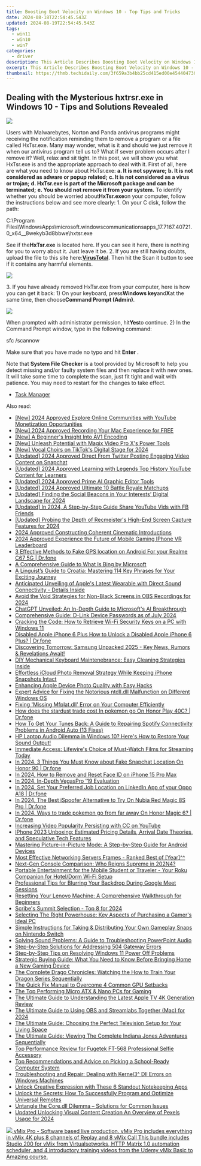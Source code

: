```yaml
---
title: Boosting Boot Velocity on Windows 10 - Top Tips and Tricks
date: 2024-08-18T22:54:45.543Z
updated: 2024-08-19T22:54:45.543Z
tags:
  - win11
  - win10
  - win7
categories:
  - driver
description: This Article Describes Boosting Boot Velocity on Windows 10 - Top Tips and Tricks
excerpt: This Article Describes Boosting Boot Velocity on Windows 10 - Top Tips and Tricks
thumbnail: https://thmb.techidaily.com/3f659a3b4bb25cd415ed00e454404730b9869c867cd294c9e58180160b4e9b56.jpg
---
```


## Dealing with the Mysterious hxtrsr.exe in Windows 10 - Tips and Solutions Revealed

![](https://images.drivereasy.com/wp-content/uploads/2017/06/img_594c93a245495.jpg)

Users with Malwarebytes, Norton and Panda antivirus programs might receiving the notification reminding them to remove a program or a file called HxTsr.exe. Many may wonder, what is it and should we just remove it when our antivirus program tell us to? What if sever problem occurs after I remove it? Well, relax and sit tight. In this post, we will show you what HxTsr.exe is and the appropriate approach to deal with it. First of all, here are what you need to know about HxTsr.exe: **a. It is not spyware;** **b. It is not considered as adware or popup related;** **c. It is not considered as a virus or trojan;**   **d. HxTsr.exe is part of the Microsoft package and can be terminated;** **e. You should not remove it from your system.** To identify whether you should be worried about**HxTsr.exe**on your computer, follow the instructions below and see more clearly: 1\. On your C disk, follow the path:

C:\Program Files\WindowsApps\microsoft.windowscommunicationsapps_17.7167.40721.0_x64__8wekyb3d8bbwe\hxtsr.exe

 See if the**HxTsr.exe** is located here. If you can see it here, there is nothing for you to worry about it. Just leave it be. 2\. If you are still having doubts, upload the file to this site here:[**VirusTotal**](https://www.virustotal.com/). Then hit the Scan it button to see if it contains any harmful elements.

![](https://images.drivereasy.com/wp-content/uploads/2017/06/img_594c99f6849c0.png)

3\. If you have already removed HxTsr.exe from your computer, here is how you can get it back: 1) On your keyboard, press**Windows key**and**X**at the same time, then choose**Command Prompt (Admin)**.

![](https://images.drivereasy.com/wp-content/uploads/2017/06/img_594c9ad4aa3e0.png)

When prompted with administrator permission, hit**Yes**to continue. 2) In the Command Prompt window, type in the following command:

sfc /scannow

Make sure that you have made no typo and hit **Enter** .

 Note that **System File Checker**  is a tool provided by Microsoft to help you detect missing and/or faulty system files and then replace it with new ones. It will take some time to complete the scan, just fit tight and wait with patience. You may need to restart for the changes to take effect.

* [Task Manager](https://tools.techidaily.com/drivereasy/download/)

<ins class="adsbygoogle"
     style="display:block"
     data-ad-format="autorelaxed"
     data-ad-client="ca-pub-7571918770474297"
     data-ad-slot="1223367746"></ins>



<ins class="adsbygoogle"
     style="display:block"
     data-ad-client="ca-pub-7571918770474297"
     data-ad-slot="8358498916"
     data-ad-format="auto"
     data-full-width-responsive="true"></ins>

<span class="atpl-alsoreadstyle">Also read:</span>
<div><ul>
<li><a href="https://youtube-web.techidaily.com/024-approved-explore-online-communities-with-youtube-monetization-opportunities/"><u>[New] 2024 Approved  Explore Online Communities with YouTube Monetization Opportunities</u></a></li>
<li><a href="https://screen-video-capture.techidaily.com/new-2024-approved-recording-your-mac-experience-for-free/"><u>[New] 2024 Approved  Recording Your Mac Experience for FREE</u></a></li>
<li><a href="https://vp-tips.techidaily.com/new-a-beginners-insight-into-av1-encoding/"><u>[New] A Beginner's Insight Into AV1 Encoding</u></a></li>
<li><a href="https://some-guidance.techidaily.com/new-unleash-potential-with-magix-video-pro-xs-power-tools/"><u>[New] Unleash Potential with Magix Video Pro X's Power Tools</u></a></li>
<li><a href="https://tiktok-clips.techidaily.com/new-vocal-choirs-on-tiktoks-digital-stage-for-2024/"><u>[New] Vocal Choirs on TikTok's Digital Stage for 2024</u></a></li>
<li><a href="https://twitter-videos.techidaily.com/updated-2024-approved-direct-from-twitter-posting-engaging-video-content-on-snapchat/"><u>[Updated] 2024 Approved  Direct From Twitter  Posting Engaging Video Content on Snapchat</u></a></li>
<li><a href="https://youtube-sure.techidaily.com/ed-2024-approved-learning-with-legends-top-history-youtube-content-for-learners/"><u>[Updated] 2024 Approved  Learning with Legends  Top History YouTube Content for Learners</u></a></li>
<li><a href="https://fox-boxes.techidaily.com/updated-2024-approved-prime-ai-graphic-editor-tools/"><u>[Updated] 2024 Approved  Prime AI Graphic Editor Tools</u></a></li>
<li><a href="https://screen-activity-recording.techidaily.com/updated-2024-approved-ultimate-10-battle-royale-matchups/"><u>[Updated] 2024 Approved  Ultimate 10 Battle Royale Matchups</u></a></li>
<li><a href="https://instagram-videos.techidaily.com/updated-finding-the-social-beacons-in-your-interests-digital-landscape-for-2024/"><u>[Updated] Finding the Social Beacons in Your Interests’ Digital Landscape for 2024</u></a></li>
<li><a href="https://facebook-video-share.techidaily.com/updated-in-2024-a-step-by-step-guide-share-youtube-vids-with-fb-friends/"><u>[Updated] In 2024, A Step-by-Step Guide  Share YouTube Vids with FB Friends</u></a></li>
<li><a href="https://remote-screen-capture.techidaily.com/updated-probing-the-depth-of-recmeisters-high-end-screen-capture-features-for-2024/"><u>[Updated] Probing the Depth of Recmeister's High-End Screen Capture Features for 2024</u></a></li>
<li><a href="https://extra-hints.techidaily.com/2024-approved-constructing-coherent-cinematic-introductions/"><u>2024 Approved  Constructing Coherent Cinematic Introductions</u></a></li>
<li><a href="https://fox-glue.techidaily.com/2024-approved-experience-the-future-of-mobile-gaming-iphone-vr-leaderboard/"><u>2024 Approved  Experience the Future of Mobile Gaming  IPhone VR Leaderboard</u></a></li>
<li><a href="https://android-location.techidaily.com/3-effective-methods-to-fake-gps-location-on-android-for-your-realme-c67-5g-drfone-by-drfone-virtual/"><u>3 Effective Methods to Fake GPS location on Android For your Realme C67 5G | Dr.fone</u></a></li>
<li><a href="https://tech-renaissance.techidaily.com/a-comprehensive-guide-to-what-is-bing-by-microsoft/"><u>A Comprehensive Guide to What Is Bing by Microsoft</u></a></li>
<li><a href="https://mondly-stories.techidaily.com/a-linguists-guide-to-croatia-mastering-114-key-phrases-for-your-exciting-journey/"><u>A Linguist’s Guide to Croatia: Mastering 114 Key Phrases for Your Exciting Journey</u></a></li>
<li><a href="https://tech-renaissance.techidaily.com/1722858621391-anticipated-unveiling-of-apples-latest-wearable-with-direct-sound-connectivity-details-inside/"><u>Anticipated Unveiling of Apple's Latest Wearable with Direct Sound Connectivity - Details Inside</u></a></li>
<li><a href="https://screen-sharing-recording.techidaily.com/avoid-the-void-strategies-for-non-black-screens-in-obs-recordings-for-2024/"><u>Avoid the Void  Strategies for Non-Black Screens in OBS Recordings for 2024</u></a></li>
<li><a href="https://tech-renaissance.techidaily.com/chatgpt-unveiled-an-in-depth-guide-to-microsofts-ai-breakthrough/"><u>ChatGPT Unveiled: An In-Depth Guide to Microsoft's AI Breakthrough</u></a></li>
<li><a href="https://tech-renaissance.techidaily.com/comprehensive-guide-d-link-device-passwords-as-of-july-2024/"><u>Comprehensive Guide: D-Link Device Passwords as of July 2024</u></a></li>
<li><a href="https://tech-renaissance.techidaily.com/cracking-the-code-how-to-retrieve-wi-fi-security-keys-on-a-pc-with-windows-11/"><u>Cracking the Code: How to Retrieve Wi-Fi Security Keys on a PC with Windows 11</u></a></li>
<li><a href="https://iphone-unlock.techidaily.com/disabled-apple-iphone-6-plus-how-to-unlock-a-disabled-apple-iphone-6-plus-drfone-by-drfone-ios/"><u>Disabled Apple iPhone 6 Plus How to Unlock a Disabled Apple iPhone 6 Plus? | Dr.fone</u></a></li>
<li><a href="https://tech-renaissance.techidaily.com/1722880803172-discovering-tomorrow-samsung-unpacked-2025-key-news-rumors-and-revelations-await/"><u>Discovering Tomorrow: Samsung Unpacked 2025 - Key News, Rumors & Revelations Await!</u></a></li>
<li><a href="https://tech-renaissance.techidaily.com/diy-mechanical-keyboard-maintenebrance-easy-cleaning-strategies-inside/"><u>DIY Mechanical Keyboard Maintenebrance: Easy Cleaning Strategies Inside</u></a></li>
<li><a href="https://tech-renaissance.techidaily.com/effortless-icloud-photo-removal-strategy-while-keeping-iphone-snapshots-intact/"><u>Effortless iCloud Photo Removal Strategy While Keeping iPhone Snapshots Intact</u></a></li>
<li><a href="https://tech-renaissance.techidaily.com/enhancing-apple-device-photo-quality-with-easy-hacks/"><u>Enhancing Apple Device Photo Quality with Easy Hacks</u></a></li>
<li><a href="https://tech-renaissance.techidaily.com/expert-advice-for-fixing-the-notorious-ntdlldll-malfunction-on-different-windows-os/"><u>Expert Advice for Fixing the Notorious ntdll.dll Malfunction on Different Windows OS</u></a></li>
<li><a href="https://tech-renaissance.techidaily.com/fixing-missing-mfplatdll-error-on-your-computer-efficiently/"><u>Fixing 'Missing Mfplat.dll' Error on Your Computer Efficiently</u></a></li>
<li><a href="https://pokemon-go-android.techidaily.com/how-does-the-stardust-trade-cost-in-pokemon-go-on-honor-play-40c-drfone-by-drfone-virtual-android/"><u>How does the stardust trade cost In pokemon go On Honor Play 40C? | Dr.fone</u></a></li>
<li><a href="https://tech-renaissance.techidaily.com/how-to-get-your-tunes-back-a-guide-to-repairing-spotify-connectivity-problems-in-android-auto-13-fixes/"><u>How To Get Your Tunes Back: A Guide to Repairing Spotify Connectivity Problems in Android Auto (13 Fixes)</u></a></li>
<li><a href="https://sound-issues.techidaily.com/1723015720658-hp-laptop-audio-dilemma-in-windows-10-heres-how-to-restore-your-sound-output/"><u>HP Laptop Audio Dilemma in Windows 10? Here's How to Restore Your Sound Output!</u></a></li>
<li><a href="https://tech-renaissance.techidaily.com/immediate-access-lifewires-choice-of-must-watch-films-for-streaming-today/"><u>Immediate Access: Lifewire's Choice of Must-Watch Films for Streaming Today</u></a></li>
<li><a href="https://review-topics.techidaily.com/in-2024-3-things-you-must-know-about-fake-snapchat-location-on-honor-90-drfone-by-drfone-virtual-android/"><u>In 2024, 3 Things You Must Know about Fake Snapchat Location On Honor 90 | Dr.fone</u></a></li>
<li><a href="https://ios-unlock.techidaily.com/in-2024-how-to-remove-and-reset-face-id-on-iphone-15-pro-max-by-drfone-ios/"><u>In 2024, How to Remove and Reset Face ID on iPhone 15 Pro Max</u></a></li>
<li><a href="https://some-knowledge.techidaily.com/in-2024-in-depth-vegaspro-19-evaluation/"><u>In 2024, In-Depth VegasPro '19 Evaluation</u></a></li>
<li><a href="https://location-social.techidaily.com/in-2024-set-your-preferred-job-location-on-linkedin-app-of-your-oppo-a18-drfone-by-drfone-virtual-android/"><u>In 2024, Set Your Preferred Job Location on LinkedIn App of your Oppo A18 | Dr.fone</u></a></li>
<li><a href="https://pokemon-go-android.techidaily.com/in-2024-the-best-ispoofer-alternative-to-try-on-nubia-red-magic-8s-pro-drfone-by-drfone-virtual-android/"><u>In 2024, The Best iSpoofer Alternative to Try On Nubia Red Magic 8S Pro | Dr.fone</u></a></li>
<li><a href="https://pokemon-go-android.techidaily.com/in-2024-ways-to-trade-pokemon-go-from-far-away-on-honor-magic-6-drfone-by-drfone-virtual-android/"><u>In 2024, Ways to trade pokemon go from far away On Honor Magic 6? | Dr.fone</u></a></li>
<li><a href="https://youtube-videos.techidaily.com/increasing-video-popularity-persisting-with-cc-on-youtube/"><u>Increasing Video Popularity  Persisting with CC on YouTube</u></a></li>
<li><a href="https://tech-renaissance.techidaily.com/iphone-2023-unboxing-estimated-pricing-details-arrival-date-theories-and-speculative-tech-features/"><u>IPhone 2023 Unboxing: Estimated Pricing Details, Arrival Date Theories, and Speculative Tech Features</u></a></li>
<li><a href="https://tech-renaissance.techidaily.com/mastering-picture-in-picture-mode-a-step-by-step-guide-for-android-devices/"><u>Mastering Picture-in-Picture Mode: A Step-by-Step Guide for Android Devices</u></a></li>
<li><a href="https://tech-renaissance.techidaily.com/most-effective-networking-servers-frames-ranked-best-of-year/"><u>Most Effective Networking Servers Frames - Ranked Best of [Year]^^</u></a></li>
<li><a href="https://tech-renaissance.techidaily.com/next-gen-console-comparison-who-reigns-supreme-in-202n4/"><u>Next-Gen Console Comparison: Who Reigns Supreme in 202N4?</u></a></li>
<li><a href="https://tech-renaissance.techidaily.com/portable-entertainment-for-the-mobile-student-or-traveler-your-roku-companion-for-hoteldorm-wi-fi-setup/"><u>Portable Entertainment for the Mobile Student or Traveler - Your Roku Companion for Hotel/Dorm Wi-Fi Setup</u></a></li>
<li><a href="https://tech-renaissance.techidaily.com/professional-tips-for-blurring-your-backdrop-during-google-meet-sessions/"><u>Professional Tips for Blurring Your Backdrop During Google Meet Sessions</u></a></li>
<li><a href="https://tech-renaissance.techidaily.com/resetting-your-lenovo-machine-a-comprehensive-walkthrough-for-beginners/"><u>Resetting Your Lenovo Machine: A Comprehensive Walkthrough for Beginners</u></a></li>
<li><a href="https://extra-support.techidaily.com/scribes-summit-selection-top-8-for-2024/"><u>Scribe's Summit Selection - Top 8 for 2024</u></a></li>
<li><a href="https://tech-renaissance.techidaily.com/selecting-the-right-powerhouse-key-aspects-of-purchasing-a-gamers-ideal-pc/"><u>Selecting The Right Powerhouse: Key Aspects of Purchasing a Gamer's Ideal PC</u></a></li>
<li><a href="https://tech-renaissance.techidaily.com/simple-instructions-for-taking-and-distributing-your-own-gameplay-snaps-on-nintendo-switch/"><u>Simple Instructions for Taking & Distributing Your Own Gameplay Snaps on Nintendo Switch</u></a></li>
<li><a href="https://tech-renaissance.techidaily.com/solving-sound-problems-a-guide-to-troubleshooting-powerpoint-audio/"><u>Solving Sound Problems: A Guide to Troubleshooting PowerPoint Audio</u></a></li>
<li><a href="https://tech-renaissance.techidaily.com/step-by-step-solutions-for-addressing-504-gateway-errors/"><u>Step-by-Step Solutions for Addressing 504 Gateway Errors</u></a></li>
<li><a href="https://tech-renaissance.techidaily.com/step-by-step-tips-on-resolving-windows-11-power-off-problems/"><u>Step-by-Step Tips on Resolving Windows 11 Power Off Problems</u></a></li>
<li><a href="https://tech-renaissance.techidaily.com/strategic-buying-guide-what-you-need-to-know-before-bringing-home-a-new-gaming-device/"><u>Strategic Buying Guide: What You Need to Know Before Bringing Home a New Gaming Device</u></a></li>
<li><a href="https://tech-renaissance.techidaily.com/the-complete-drago-chronicles-watching-the-how-to-train-your-dragon-series-sequentially/"><u>The Complete Drago Chronicles: Watching the How to Train Your Dragon Series Sequentially</u></a></li>
<li><a href="https://games-able.techidaily.com/the-quick-fix-manual-to-overcome-4-common-gpu-setbacks/"><u>The Quick Fix Manual to Overcome 4 Common GPU Setbacks</u></a></li>
<li><a href="https://tech-renaissance.techidaily.com/the-top-performing-micro-atx-and-nano-pcs-for-gaming/"><u>The Top Performing Micro ATX & Nano PCs for Gaming</u></a></li>
<li><a href="https://tech-renaissance.techidaily.com/the-ultimate-guide-to-understanding-the-latest-apple-tv-4k-generation-review/"><u>The Ultimate Guide to Understanding the Latest Apple TV 4K Generation Review</u></a></li>
<li><a href="https://some-approaches.techidaily.com/the-ultimate-guide-to-using-obs-and-streamlabs-together-mac-for-2024/"><u>The Ultimate Guide to Using OBS and Streamlabs Together (Mac) for 2024</u></a></li>
<li><a href="https://tech-renaissance.techidaily.com/the-ultimate-guide-choosing-the-perfect-television-setup-for-your-living-space/"><u>The Ultimate Guide: Choosing the Perfect Television Setup for Your Living Space</u></a></li>
<li><a href="https://tech-renaissance.techidaily.com/the-ultimate-guide-viewing-the-complete-indiana-jones-adventures-sequentially/"><u>The Ultimate Guide: Viewing The Complete Indiana Jones Adventures Sequentially</u></a></li>
<li><a href="https://tech-renaissance.techidaily.com/top-performance-review-for-fugetek-ft-568-professional-selfie-accessory/"><u>Top Performance Review for Fugetek FT-568 Professional Selfie Accessory</u></a></li>
<li><a href="https://tech-renaissance.techidaily.com/top-recommendations-and-advice-on-picking-a-school-ready-computer-system/"><u>Top Recommendations and Advice on Picking a School-Ready Computer System</u></a></li>
<li><a href="https://tech-renaissance.techidaily.com/troubleshooting-and-repair-dealing-with-kernel3-dll-errors-on-windows-machines/"><u>Troubleshooting and Repair: Dealing with Kernel3^ Dll Errors on Windows Machines</u></a></li>
<li><a href="https://tech-renaissance.techidaily.com/unlock-creative-expression-with-these-6-standout-notekeeping-apps/"><u>Unlock Creative Expression with These 6 Standout Notekeeping Apps</u></a></li>
<li><a href="https://tech-renaissance.techidaily.com/unlock-the-secrets-how-to-successfully-program-and-optimize-universal-remotes/"><u>Unlock the Secrets: How To Successfully Program and Optimize Universal Remotes</u></a></li>
<li><a href="https://tech-renaissance.techidaily.com/untangle-the-coredll-dilemma-solutions-for-common-issues/"><u>Untangle the Core.dll Dilemma – Solutions for Common Issues</u></a></li>
<li><a href="https://audio-editing.techidaily.com/updated-unlocking-visual-content-creation-an-overview-of-pexels-usage-for-2024/"><u>Updated Unlocking Visual Content Creation An Overview of Pexels Usage for 2024</u></a></li>
</ul></div>

<!-- affiliate ads begin -->
<a href="https://secure.2checkout.com/order/checkout.php?PRODS=30901410&QTY=1&AFFILIATE=108875&CART=1"> <img src="https://secure.avangate.com/images/merchant/ce9a6fb2becc2d235e62b125e9260102/products/copy_1_copy_vMixCallScreenshot1-large.jpg" border="0"> vMix Pro - Software based live production. vMix Pro includes everything in vMix 4K plus 8 channels of Replay and 8 vMix Call 
This bundle includes Studio 200 for vMix from Virtualsetworks, HTTP Matrix 1.0 automation scheduler, and 4 introductory training videos from the Udemy vMix Basic to Amazing course. </a>
<!-- affiliate ads end -->